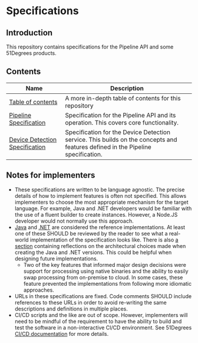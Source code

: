 # Specifications

## Introduction

This repository contains specifications for the Pipeline API and some 51Degrees
products.

## Contents

| Name                                                                       | Description                                                                                                                     |
|----------------------------------------------------------------------------|---------------------------------------------------------------------------------------------------------------------------------|
| [Table of contents](table-of-contents.md)                                  | A more in-depth table of contents for this repository                                                                           |
| [Pipeline Specification](pipeline-specification/README.md)                 | Specification for the Pipeline API and its operation. This covers core functionality.                                           |
| [Device Detection Specification](device-detection-specification/README.md) | Specification for the Device Detection service. This builds on the concepts and features defined in the Pipeline specification. |

## Notes for implementers

- These specifications are written to be language agnostic. The precise
  details of how to implement features is often not specified. This allows
  implementers to choose the most appropriate mechanism for the target language.
  For example, Java and .NET developers would be familiar with the use of a
  fluent builder to create instances. However, a Node.JS developer would not
  normally use this approach.
- [Java](https://github.com/51Degrees/pipeline-java) and
  [.NET](https://github.com/51Degrees/pipeline-dotnet) are considered the reference
  implementations. At least one of these SHOULD be reviewed by the reader to
  see what a real-world implementation of the specification looks like. There
  is also [a section](pipeline-specification/reference-implementation-notes.md)
  containing reflections on the architectural choices made when creating the
  Java and .NET versions. This could be helpful when designing future implementations.
  - Two of the key features that informed major design decisions were support for
    processing using native binaries and the ability to easily swap processing from
    on-premise to cloud. In some cases, these feature prevented the implementations
    from following more idiomatic approaches.
- URLs in these specifications are fixed. Code comments SHOULD include
  references to these URLs in order to avoid re-writing the same descriptions
  and definitions in multiple places.
- CI/CD scripts and the like are out of scope. However, implementers will need to be
  mindful of the requirement to have the ability to build and test the software
  in a non-interactive CI/CD environment. See 51Degrees
  [CI/CD documentation](https://github.com/51Degrees/common-ci#readme) for more details.
